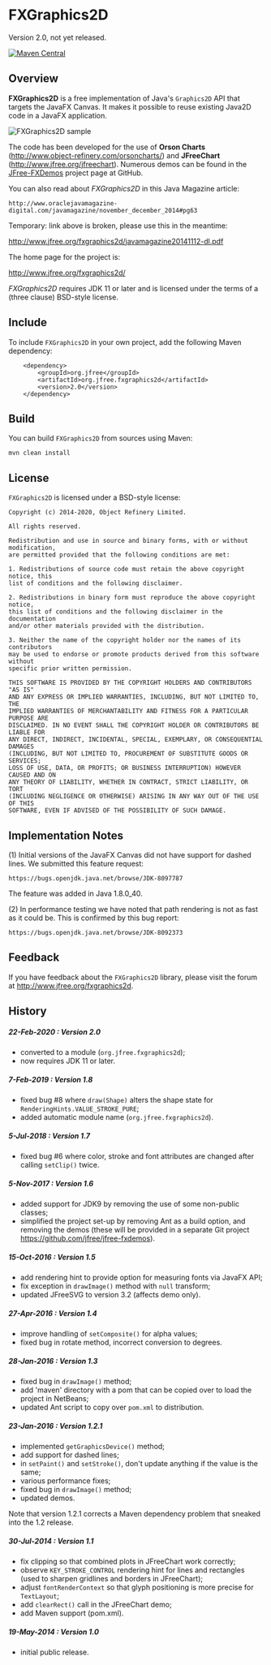 FXGraphics2D
============

Version 2.0, not yet released.

[![Maven Central](https://maven-badges.herokuapp.com/maven-central/org.jfree/fxgraphics2d/badge.svg)](https://maven-badges.herokuapp.com/maven-central/org.jfree/fxgraphics2d)

Overview
--------
**FXGraphics2D** is a free implementation of Java's `Graphics2D` API that targets the JavaFX Canvas.  It makes it possible to reuse existing Java2D code in a JavaFX application. 

![FXGraphics2D sample](http://www.object-refinery.com/blog/images/fxgraphics2d_normalised.png)

The code has been developed for the use of **Orson Charts** (http://www.object-refinery.com/orsoncharts/) 
and **JFreeChart** (http://www.jfree.org/jfreechart).  Numerous demos can be
found in the [JFree-FXDemos](https://github.com/jfree/jfree-fxdemos "JFree-FXDemos Project Page at GitHub")
project page at GitHub.

You can also read about *FXGraphics2D* in this Java Magazine article:

    http://www.oraclejavamagazine-digital.com/javamagazine/november_december_2014#pg63

Temporary: link above is broken, please use this in the meantime:

http://www.jfree.org/fxgraphics2d/javamagazine20141112-dl.pdf

The home page for the project is:

http://www.jfree.org/fxgraphics2d/

*FXGraphics2D* requires JDK 11 or later and is licensed under the terms of a (three clause) BSD-style license.


Include
-------
To include `FXGraphics2D` in your own project, add the following Maven dependency:

        <dependency>
            <groupId>org.jfree</groupId>
            <artifactId>org.jfree.fxgraphics2d</artifactId>
            <version>2.0</version>
        </dependency>

Build
-----
You can build `FXGraphics2D` from sources using Maven:

    mvn clean install


License
-------

`FXGraphics2D` is licensed under a BSD-style license:

```
Copyright (c) 2014-2020, Object Refinery Limited.

All rights reserved.

Redistribution and use in source and binary forms, with or without modification, 
are permitted provided that the following conditions are met:

1. Redistributions of source code must retain the above copyright notice, this
list of conditions and the following disclaimer.

2. Redistributions in binary form must reproduce the above copyright notice, 
this list of conditions and the following disclaimer in the documentation 
and/or other materials provided with the distribution.

3. Neither the name of the copyright holder nor the names of its contributors 
may be used to endorse or promote products derived from this software without 
specific prior written permission.

THIS SOFTWARE IS PROVIDED BY THE COPYRIGHT HOLDERS AND CONTRIBUTORS "AS IS" 
AND ANY EXPRESS OR IMPLIED WARRANTIES, INCLUDING, BUT NOT LIMITED TO, THE 
IMPLIED WARRANTIES OF MERCHANTABILITY AND FITNESS FOR A PARTICULAR PURPOSE ARE 
DISCLAIMED. IN NO EVENT SHALL THE COPYRIGHT HOLDER OR CONTRIBUTORS BE LIABLE FOR
ANY DIRECT, INDIRECT, INCIDENTAL, SPECIAL, EXEMPLARY, OR CONSEQUENTIAL DAMAGES 
(INCLUDING, BUT NOT LIMITED TO, PROCUREMENT OF SUBSTITUTE GOODS OR SERVICES; 
LOSS OF USE, DATA, OR PROFITS; OR BUSINESS INTERRUPTION) HOWEVER CAUSED AND ON 
ANY THEORY OF LIABILITY, WHETHER IN CONTRACT, STRICT LIABILITY, OR TORT 
(INCLUDING NEGLIGENCE OR OTHERWISE) ARISING IN ANY WAY OUT OF THE USE OF THIS 
SOFTWARE, EVEN IF ADVISED OF THE POSSIBILITY OF SUCH DAMAGE.
```

Implementation Notes
--------------------
(1) Initial versions of the JavaFX Canvas did not have support for dashed lines.  We submitted this feature request:

    https://bugs.openjdk.java.net/browse/JDK-8097787

The feature was added in Java 1.8.0_40.

(2) In performance testing we have noted that path rendering is not as fast as it could be.  This is confirmed by this bug report:

    https://bugs.openjdk.java.net/browse/JDK-8092373


Feedback
--------
If you have feedback about the `FXGraphics2D` library, please visit the forum at http://www.jfree.org/fxgraphics2d.


History
-------

##### 22-Feb-2020 : Version 2.0
- converted to a module (`org.jfree.fxgraphics2d`);
- now requires JDK 11 or later.

##### 7-Feb-2019 : Version 1.8
- fixed bug #8 where `draw(Shape)` alters the shape state for `RenderingHints.VALUE_STROKE_PURE`;
- added automatic module name (`org.jfree.fxgraphics2d`).

##### 5-Jul-2018 : Version 1.7
- fixed bug #6 where color, stroke and font attributes are changed after calling `setClip()` twice.

##### 5-Nov-2017 : Version 1.6
- added support for JDK9 by removing the use of some non-public classes;
- simplified the project set-up by removing Ant as a build option, and removing the demos (these will be provided in a separate Git project https://github.com/jfree/jfree-fxdemos).

##### 15-Oct-2016 : Version 1.5
- add rendering hint to provide option for measuring fonts via JavaFX API;
- fix exception in `drawImage()` method with `null` transform;
- updated JFreeSVG to version 3.2 (affects demo only).

##### 27-Apr-2016 : Version 1.4
- improve handling of `setComposite()` for alpha values;
- fixed bug in rotate method, incorrect conversion to degrees.

##### 28-Jan-2016 : Version 1.3
- fixed bug in `drawImage()` method;
- add 'maven' directory with a pom that can be copied over to load the project
  in NetBeans;
- updated Ant script to copy over `pom.xml` to distribution.

##### 23-Jan-2016 : Version 1.2.1 
- implemented `getGraphicsDevice()` method;
- add support for dashed lines;
- in `setPaint()` and `setStroke()`, don't update anything if the value is the same;
- various performance fixes;
- fixed bug in `drawImage()` method;
- updated demos.

Note that version 1.2.1 corrects a Maven dependency problem that sneaked into the 1.2 release.

##### 30-Jul-2014 : Version 1.1
- fix clipping so that combined plots in JFreeChart work correctly;
- observe `KEY_STROKE_CONTROL` rendering hint for lines and rectangles (used to 
  sharpen gridlines and borders in JFreeChart);
- adjust `fontRenderContext` so that glyph positioning is more precise for 
  `TextLayout`;
- add `clearRect()` call in the JFreeChart demo;
- add Maven support (pom.xml).

##### 19-May-2014 : Version 1.0
- initial public release.

